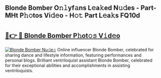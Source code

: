 ## Blonde Bomber O𝚗𝚕yf𝚊ns L𝚎a𝚔ed N𝚞𝚍es - Part-MHt P𝚑𝚘tos Vi𝚍𝚎o - H𝚘𝚝 Part L𝚎a𝚔s FQ10d

# <h2><a href="http://kf0fyy4.oniu.top/?m=Blonde+Bomber">🔗👉 🔴 Blonde Bomber P𝚑ot𝚘𝚜 V𝚒d𝚎o</a></h2>

[![Blonde Bomber Nu𝚍e𝚜](https://i.imgur.com/0qMVB7G.gif)](http://kf0fyy4.oniu.top/?m=Blonde+Bomber)
Online influencer Blonde Bomber, celebrated for sharing dance and lifestyle information, featuring performances and personal blogs. Brilliant ventriloquist assistant Blonde Bomber, celebrated for their exceptional abilities and accomplishments in assisting ventriloquists.  
